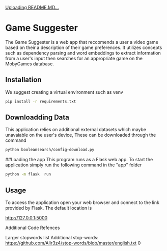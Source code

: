 [Uploading README.MD…]()
# Game Suggester

The Game Suggester is a web app that reccomends a user a video game based on their a description of their game
preferences. It utilizes concepts such as dependency parsing and word embeddings to extract information from 
a user's input then searches for an appropriate game on the MobyGames database. 

## Installation

We suggest creating a virtual environment such as venv

```bash
pip install -r requirements.txt

```
## Downloadding Data

This application relies on additional external datasets which maybe unavaiable on the user's device,
These can be downloaded through the command

```bash
python booleansearch/config-download.py
```
##Loading the app
This program runs as a Flask web app. To start the application simply run the following command in the "app"
folder

```bash
python -m flask  run
```

## Usage

To access the application open your web browser and connect to the link provided by Flask. The default location is

http://127.0.0.1:5000





Additional Code Refences

Larger stopwords list
Additional stop-words: https://github.com/Alir3z4/stop-words/blob/master/english.txt
0
